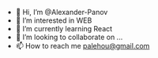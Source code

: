 - 👋 Hi, I’m @Alexander-Panov
- 👀 I’m interested in WEB
- 🌱 I’m currently learning React
- 💞️ I’m looking to collaborate on ...
- 📫 How to reach me 
palehou@gmail.com

<!---
Alexander-Panov/Alexander-Panov is a ✨ special ✨ repository because its `README.md` (this file) appears on your GitHub profile.
You can click the Preview link to take a look at your changes.
--->
